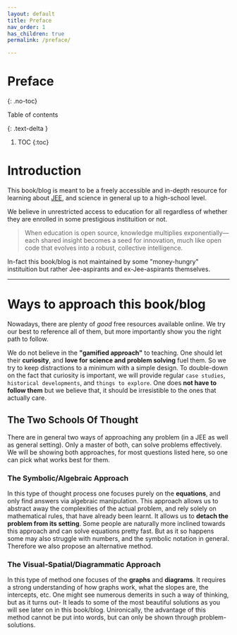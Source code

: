 ```yaml
---
layout: default
title: Preface
nav_order: 1
has_children: true
permalink: /preface/

---
```


# Preface
{: .no-toc}

Table of contents

{: .text-delta }
1. TOC
{:toc}

# Introduction

This book/blog is meant to be a freely accessible and in-depth resource for learning about [JEE](https://en.wikipedia.org/wiki/Joint_Entrance_Examination), and science in general up to a high-school level.

We believe in unrestricted access to education for all regardless of whether they are enrolled in some prestigious instituition or not.


> When education is open source, knowledge multiplies exponentially—each shared insight becomes a seed for innovation, much like open code that evolves into a robust, collective intelligence.

In-fact this book/blog is not maintained by some "money-hungry" instituition but rather Jee-aspirants and ex-Jee-aspirants themselves.



---
# Ways to approach this book/blog

Nowadays, there are plenty of _good_ free resources available online.
We try our best to reference all of them, but more importantly show you the right path to follow.

We do not believe in the **"gamified approach"** to teaching. One should let their **curiosity**, and **love for science and problem solving** fuel them. So we try to keep distractions to a minimum with a simple design.
To double-down on the fact that curiosity is important, we will provide regular `case studies`, `historical developments`, and `things to explore`. One does **not have to follow them** but we believe that, it should be irresistible to the ones that actually care.


## The Two Schools Of Thought
There are in general two ways of approaching any problem (in a JEE as well as general setting).
Only a master of both, can solve problems effectively. We will be showing both approaches, for most questions listed here, so one can pick what works best for them.


### The Symbolic/Algebraic Approach
In this type of thought process one focuses purely on the **equations**, and only find answers via algebraic manipulation.
This approach allows us to abstract away the complexities of the actual problem, and rely solely on mathematical rules, that have already been learnt. It allows us to **detach the problem from its setting**.
Some people are naturally more inclined towards this approach and can solve equations pretty fast. But as it so happens some may also struggle with numbers, and the symbolic notation in general. Therefore we also propose an alternative method.

### The Visual-Spatial/Diagrammatic Approach
In this type of method one focuses of the **graphs** and **diagrams**. It requires a strong understanding of how graphs work, what the slopes are, the intercepts, etc. One might see numerous demerits in such a way of thinking, but as it turns out- It leads to some of the most beautiful solutions as you will see later on in this book/blog. Unironically, the advantage of this method cannot be put into words, but can only be shown through problem-solutions.
